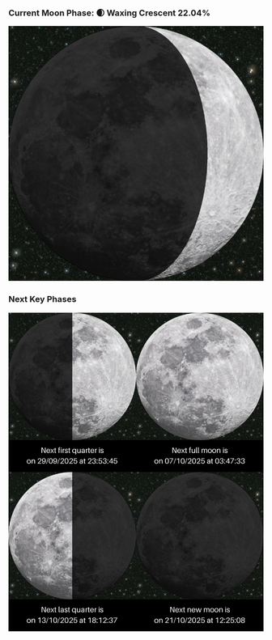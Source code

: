 ### Current Moon Phase: 🌒 Waxing Crescent 22.04%
![Moon Phase](moonphase.png)
### Next Key Phases
![Gallery](gallery.png)